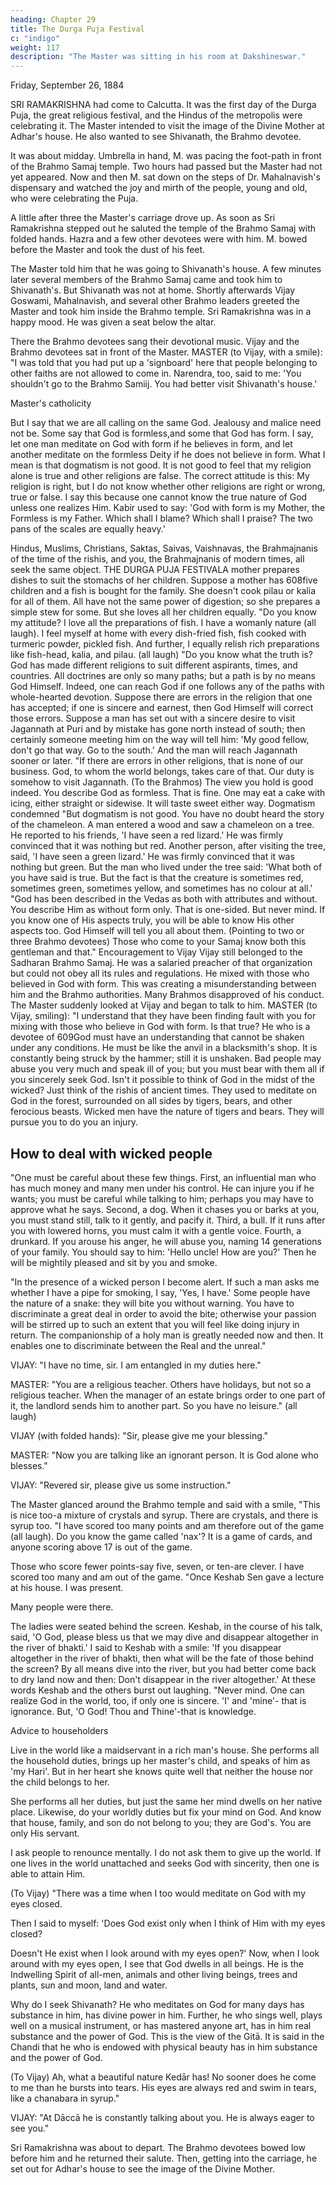 ```yaml
---
heading: Chapter 29
title: The Durga Puja Festival
c: "indigo"
weight: 117
description: "The Master was sitting in his room at Dakshineswar."
---
```



Friday, September 26, 1884

SRI RAMAKRISHNA had come to Calcutta. It was the first day of the Durga Puja, the great religious festival, and the Hindus of the metropolis were celebrating it. The Master intended to visit the image of the Divine Mother at Adhar's house. He also wanted to see
Shivanath, the Brahmo devotee.

It was about midday. Umbrella in hand, M. was pacing the foot-path in front of the Brahmo Samaj temple. Two hours had passed but the Master had not yet appeared. Now
and then M. sat down on the steps of Dr. Mahalnavish's dispensary and watched the joy
and mirth of the people, young and old, who were celebrating the Puja. 

A little after three the Master's carriage drove up. As soon as Sri Ramakrishna stepped out he saluted the temple of the Brahmo Samaj with folded hands. Hazra and a few other devotees were with him. M. bowed before the Master and took the dust of his feet.

The Master told him that he was going to Shivanath's house. A few minutes later several members of the Brahmo Samaj came and took him to Shivanath's. But Shivanath was
not at home. Shortly afterwards Vijay Goswami, Mahalnavish, and several other Brahmo leaders greeted the Master and took him inside the Brahmo temple.
Sri Ramakrishna was in a happy mood. He was given a seat below the altar. 

There the Brahmo devotees sang their devotional music. Vijay and the Brahmo devotees sat in front of the Master.
MASTER (to Vijay, with a smile): "I was told that you had put up a 'signboard' here that people belonging to other faiths are not allowed to come in. Narendra, too, said to me:
'You shouldn't go to the Brahmo Samiij. You had better visit Shivanath's house.'

Master's catholicity

But I say that we are all calling on the same God. Jealousy and malice need not be. Some say that God is formless,and some that God has form. I say, let one man meditate on God with form if he believes in form, and let another meditate on the formless Deity if
he does not believe in form. What I mean is that dogmatism is not good. It is not good
to feel that my religion alone is true and other religions are false. The correct attitude is
this: My religion is right, but I do not know whether other religions are right or wrong,
true or false. I say this because one cannot know the true nature of God unless one
realizes Him. Kabir used to say: 'God with form is my Mother, the Formless is my Father.
Which shall I blame? Which shall I praise? The two pans of the scales are equally heavy.'

Hindus, Muslims, Christians, Saktas, Saivas, Vaishnavas, the Brahmajnanis of the time of the rishis, and you, the Brahmajnanis of modern times, all seek the same object. THE DURGA PUJA FESTIVALA mother prepares dishes to suit the stomachs of her children. Suppose a mother has
608five children and a fish is bought for the family. She doesn't cook pilau or kalia for all of
them. All have not the same power of digestion; so she prepares a simple stew for
some. But she loves all her children equally.
"Do you know my attitude? I love all the preparations of fish. I have a womanly nature
(all laugh). I feel myself at home with every dish-fried fish, fish cooked with turmeric
powder, pickled fish. And further, I equally relish rich preparations like fish-head, kalia,
and pilau. (all laugh)
"Do you know what the truth is? God has made different religions to suit different
aspirants, times, and countries. All doctrines are only so many paths; but a path is by no
means God Himself. Indeed, one can reach God if one follows any of the paths with
whole-hearted devotion. Suppose there are errors in the religion that one has accepted;
if one is sincere and earnest, then God Himself will correct those errors. Suppose a man
has set out with a sincere desire to visit Jagannath at Puri and by mistake has gone
north instead of south; then certainly someone meeting him on the way will tell him: 'My
good fellow, don't go that way. Go to the south.' And the man will reach Jagannath
sooner or later.
"If there are errors in other religions, that is none of our business. God, to whom the
world belongs, takes care of that. Our duty is somehow to visit Jagannath. (To the
Brahmos) The view you hold is good indeed. You describe God as formless. That is fine.
One may eat a cake with icing, either straight or sidewise. It will taste sweet either way.
Dogmatism condemned
"But dogmatism is not good. You have no doubt heard the story of the chameleon. A
man entered a wood and saw a chameleon on a tree. He reported to his friends, 'I have
seen a red lizard.' He was firmly convinced that it was nothing but red. Another person,
after visiting the tree, said, 'I have seen a green lizard.' He was firmly convinced that it
was nothing but green. But the man who lived under the tree said: 'What both of you
have said is true. But the fact is that the creature is sometimes red, sometimes green,
sometimes yellow, and sometimes has no colour at all.'
"God has been described in the Vedas as both with attributes and without. You describe
Him as without form only. That is one-sided. But never mind. If you know one of His
aspects truly, you will be able to know His other aspects too. God Himself will tell you all
about them. (Pointing to two or three Brahmo devotees) Those who come to your Samaj
know both this gentleman and that."
Encouragement to Vijay
Vijay still belonged to the Sadharan Brahmo Samaj. He was a salaried preacher of that
organization but could not obey all its rules and regulations. He mixed with those who
believed in God with form. This was creating a misunderstanding between him and the
Brahmo authorities. Many Brahmos disapproved of his conduct. The Master suddenly
looked at Vijay and began to talk to him.
MASTER (to Vijay, smiling): "I understand that they have been finding fault with you for
mixing with those who believe in God with form. Is that true? He who is a devotee of
609God must have an understanding that cannot be shaken under any conditions. He must
be like the anvil in a blacksmith's shop. It is constantly being struck by the hammer; still
it is unshaken. Bad people may abuse you very much and speak ill of you; but you must
bear with them all if you sincerely seek God. Isn't it possible to think of God in the midst
of the wicked? Just think of the rishis of ancient times. They used to meditate on God in
the forest, surrounded on all sides by tigers, bears, and other ferocious beasts. Wicked
men have the nature of tigers and bears. They will pursue you to do you an injury.

## How to deal with wicked people

"One must be careful about these few things. First, an influential man who has much
money and many men under his control. He can injure you if he wants; you must be
careful while talking to him; perhaps you may have to approve what he says. Second, a
dog. When it chases you or barks at you, you must stand still, talk to it gently, and
pacify it. Third, a bull. If it runs after you with lowered horns, you must calm it with a
gentle voice. Fourth, a drunkard. If you arouse his anger, he will abuse you, naming 14 generations of your family. You should say to him: 'Hello uncle! How are you?'
Then he will be mightily pleased and sit by you and smoke. 

"In the presence of a wicked person I become alert. If such a man asks me whether I have a pipe for smoking, I say, 'Yes, I have.' Some people have the nature of a snake: they will bite you without warning. You have to discriminate a great deal in order to
avoid the bite; otherwise your passion will be stirred up to such an extent that you will
feel like doing injury in return. The companionship of a holy man is greatly needed now
and then. It enables one to discriminate between the Real and the unreal."

VIJAY: "I have no time, sir. I am entangled in my duties here."

MASTER: "You are a religious teacher. Others have holidays, but not so a religious teacher. When the manager of an estate brings order to one part of it, the landlord
sends him to another part. So you have no leisure." (all laugh) 

VIJAY (with folded hands): "Sir, please give me your blessing."

MASTER: "Now you are talking like an ignorant person. It is God alone who blesses."

VIJAY: "Revered sir, please give us some instruction."

The Master glanced around the Brahmo temple and said with a smile, "This is nice too-a mixture of crystals and syrup. There are crystals, and there is syrup too.
"I have scored too many points and am therefore out of the game (all laugh). Do you know the game called 'nax'? It is a game of cards, and anyone scoring above 17 is out of the game. 

Those who score fewer points-say five, seven, or ten-are clever. I have scored too many and am out of the game.
"Once Keshab Sen gave a lecture at his house. I was present. 

Many people were there.

The ladies were seated behind the screen. Keshab, in the course of his talk, said, 'O God, please bless us that we may dive and disappear altogether in the river of bhakti.' I said to Keshab with a smile: 'If you disappear altogether in the river of bhakti, then what will
be the fate of those behind the screen? By all means dive into the river, but you had
better come back to dry land now and then: Don't disappear in the river altogether.' At
these words Keshab and the others burst out laughing.
"Never mind. One can realize God in the world, too, if only one is sincere. 'I' and 'mine'-
that is ignorance. But, 'O God! Thou and Thine'-that is knowledge.

Advice to householders

Live in the world like a maidservant in a rich man's house. She performs all the household duties, brings up her master's child, and speaks of him as 'my Hari'. But in
her heart she knows quite well that neither the house nor the child belongs to her. 

She performs all her duties, but just the same her mind dwells on her native place. Likewise, do your worldly duties but fix your mind on God. And know that house, family, and son do not belong to you; they are God's. You are only His servant.

I ask people to renounce mentally. I do not ask them to give up the world. If one lives in the world unattached and seeks God with sincerity, then one is able to attain Him. 

(To Vijay) "There was a time when I too would meditate on God with my eyes closed.

Then I said to myself: 'Does God exist only when I think of Him with my eyes closed?

Doesn't He exist when I look around with my eyes open?' Now, when I look around with my eyes open, I see that God dwells in all beings. He is the Indwelling Spirit of all-men, animals and other living beings, trees and plants, sun and moon, land and water.

Why do I seek Shivanath? He who meditates on God for many days has substance in him, has divine power in him. Further, he who sings well, plays well on a musical
instrument, or has mastered anyone art, has in him real substance and the power of God. This is the view of the Gitā. It is said in the Chandi that he who is endowed with physical beauty has in him substance and the power of God. 

(To Vijay) Ah, what a beautiful nature Kedār has! No sooner does he come to me than he bursts into tears. His
eyes are always red and swim in tears, like a chanabara in syrup."

VIJAY: "At Dāccā he is constantly talking about you. He is always eager to see you."

Sri Ramakrishna was about to depart. The Brahmo devotees bowed low before him and he returned their salute. Then, getting into the carriage, he set out for Adhar's house to see the image of the Divine Mother.

